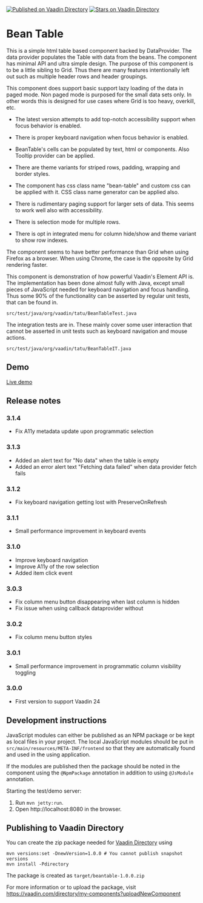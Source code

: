 [![Published on Vaadin  Directory](https://img.shields.io/badge/Vaadin%20Directory-published-00b4f0.svg)](https://https://vaadin.com/directory/component/beantable)
[![Stars on Vaadin Directory](https://img.shields.io/vaadin-directory/star/beantable.svg)](https://https://vaadin.com/directory/component/beantable)

# Bean Table

This is a simple html table based component backed by DataProvider. The data provider populates the Table with data from the beans. The component has minimal API and ultra simple design. The purpose of this component is to be a little sibling to Grid. Thus there are many features intentionally left out such as multiple header rows and header groupings.

This component does support basic support lazy loading of the data in paged mode. Non paged mode is purposed for the small data sets only. In other words this is designed for use cases where Grid is too heavy, overkill, etc.

- The latest version attempts to add top-notch accessibility support when focus behavior is enabled.

- There is proper keyboard navigation when focus behavior is enabled.

- BeanTable's cells can be populated by text, html or components. Also Tooltip provider can be applied.

- There are theme variants for striped rows, padding, wrapping and border styles.

- The component has css class name "bean-table" and custom css can be applied with it. CSS class name generator can be applied also.

- There is rudimentary paging support for larger sets of data. This seems to work well also with accessibility.

- There is selection mode for multiple rows.

- There is opt in integrated menu for column hide/show and theme variant to show row indexes.

The component seems to have better performance than Grid when using Firefox as a browser. When using Chrome, the case is the opposite by Grid rendering faster.

This component is demonstration of how powerful Vaadin's Element API is. The implementation has been done almost fully with Java, except small pieces of JavaScript needed for keyboard navigation and focus handling. Thus some 90% of the functionality can be asserted by regular unit tests, that can be found in.

`src/test/java/org/vaadin/tatu/BeanTableTest.java`

The integration tests are in. These mainly cover some user interaction that cannot be asserted in unit tests such as keyboard navigation and mouse actions.

`src/test/java/org/vaadin/tatu/BeanTableIT.java`

## Demo
[Live demo](https://vaadin.com/directory/component/beantable)

## Release notes

### 3.1.4

- Fix A11y metadata update upon programmatic selection

### 3.1.3

- Added an alert text for "No data" when the table is empty
- Added an error alert text "Fetching data failed" when data provider fetch fails

### 3.1.2

- Fix keyboard navigation getting lost with PreserveOnRefresh

### 3.1.1

- Small performance improvement in keyboard events

### 3.1.0

- Improve keyboard navigation
- Improve A11y of the row selection
- Added item click event

### 3.0.3

- Fix column menu button disappearing when last column is hidden
- Fix issue when using callback dataprovider without

### 3.0.2

- Fix column menu button styles

### 3.0.1

- Small performance improvement in programmatic column visibility toggling

### 3.0.0
- First version to support Vaadin 24

## Development instructions

JavaScript modules can either be published as an NPM package or be kept as local 
files in your project. The local JavaScript modules should be put in 
`src/main/resources/META-INF/frontend` so that they are automatically found and 
used in the using application.

If the modules are published then the package should be noted in the component 
using the `@NpmPackage` annotation in addition to using `@JsModule` annotation.


Starting the test/demo server:
1. Run `mvn jetty:run`.
2. Open http://localhost:8080 in the browser.

## Publishing to Vaadin Directory

You can create the zip package needed for [Vaadin Directory](https://vaadin.com/directory/) using
```
mvn versions:set -DnewVersion=1.0.0 # You cannot publish snapshot versions 
mvn install -Pdirectory
```

The package is created as `target/beantable-1.0.0.zip`

For more information or to upload the package, visit https://vaadin.com/directory/my-components?uploadNewComponent
